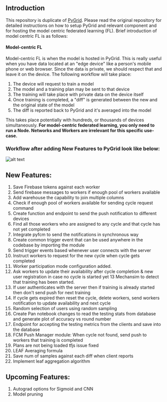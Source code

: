 ## Introduction

This repository is duplicate of [PyGrid](https://github.com/OpenMined/PyGrid/). Please read the original repository for detailed instructions on how to setup PyGrid and relevant component and for hosting the model centric federated learning (FL). Brief introduction of model centric FL is as follows:


#### Model-centric FL

Model-centric FL is when the model is hosted in PyGrid. This is really useful when you have data located at an "edge device" like a person's mobile phone or web browser. Since the data is private, we should respect that and leave it on the device. The following workflow will take place:

1. The device will request to train a model
2. The model and a training plan may be sent to that device
3. The training will take place with private data on the device itself
4. Once training is completed, a "diff" is generated between the new and the original state of the model
5. The diff is reported back to PyGrid and it's averaged into the model

This takes place potentially with hundreds, or thousands of devices simultaneously. **For model-centric federated learning, you only need to run a Node. Networks and Workers are irrelevant for this specific use-case.**

### Workflow after adding New Features to PyGrid look like below:

![alt text](https://github.com/mustansarsaeed/pygrid-federated/blob/feature/federated_process/assets/Workflow-Github.png)


## New Features:
1. Save Firebase tokens against each worker 
2. Send firebase messages to workers if enough pool of workers available
3. Add warehouse the capability to join multiple columns
4. Check if enough pool of workers available for sending cycle request command
5. Create function and endpoint to send the push notification to different devices
6. Find all those workers who are assigned to any cycle and that cycle has not yet completed
7. Integrate pyfcm to send the notifications in synchronous way
8. Create common trigger event that can be used anywhere in the codebase by importing the module
9. Send trigger events based whenever user connects with the server
10. Instruct workers to request for the new cycle when cycle gets completed
11. Worker participation mode configuration added.
12. Ask workers to update their availability after cycle completion & new user registration in case no cycle is started yet
13 Mechansim to detect that training has been started.
14. If user authenticates with the server then if training is already started then don't send push for next training
15. If cycle gets expired then reset the cycle, delete workers, send workers notification to update availability and next cycle
16. Random selection of users using random sampling
17. Create Pan notebook changes to read the testing stats from database and generate plot of accuracy vs round number
18. Endpoint for accepting the testing metrics from the clients and save into the database
19. FCM Push Manager module: When cycle not found, send push to workers that training is completed
20. Plans are not being loaded tfjs issue fixed
21. LEAF Averaging formula
22. Save num of samples against each diff when client reports
23. Implement leaf aggregation algorithm

## Upcoming Features:
1. Autograd options for Sigmoid and CNN
2. Model pruning
